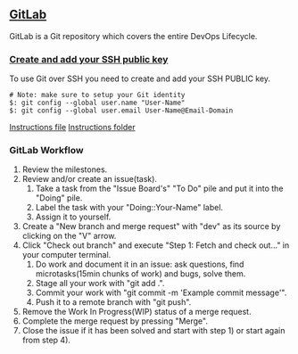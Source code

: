 ## [GitLab](https://gitlab.com/)

GitLab is a Git repository which covers the entire DevOps Lifecycle.  

### [Create and add your SSH public key](https://docs.gitlab.com/ee/gitlab-basics/create-your-ssh-keys.html)

To use Git over SSH you need to create and add your SSH PUBLIC key.  

```
# Note: make sure to setup your Git identity
$: git config --global user.name "User-Name"
$: git config --global user.email User-Name@Email-Domain
```

[Instructions file](Docs/User/SSH/README.md)
[Instructions folder](Docs/User/SSH)

### GitLab Workflow

1) Review the milestones.
2) Review and/or create an issue(task).
    1) Take a task from the "Issue Board's" "To Do" pile and put it into the "Doing" pile.
    2) Label the task with your "Doing::Your-Name" label.
    3) Assign it to yourself.
3) Create a "New branch and merge request" with "dev" as its source by clicking on the "V" arrow.
4) Click "Check out branch" and execute "Step 1: Fetch and check out..." in your computer terminal.
    1) Do work and document it in an issue: ask questions, find microtasks(15min chunks of work) and bugs, solve them.
    2) Stage all your work with "git add .".
    3) Commit your work with "git commit -m 'Example commit message'".
    4) Push it to a remote branch with "git push".
5) Remove the Work In Progress(WIP) status of a merge request.
6) Complete the merge request by pressing "Merge".
7) Close the issue if it has been solved and start with step 1) or start again from step 4).
